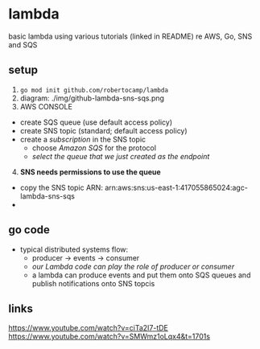 # lambda
basic lambda using various tutorials (linked in README) re AWS, Go, SNS and SQS

## setup
1. `go mod init github.com/robertocamp/lambda`
2. diagram: ./img/github-lambda-sns-sqs.png
3. AWS CONSOLE
  - create SQS queue (use default access policy)
  - create SNS topic (standard; default access policy)
  - create a *subscription* in the SNS topic
    + choose *Amazon SQS* for the protocol
    + *select the queue that we just created as the endpoint*
4. **SNS needs permissions to use the queue**
  - copy the SNS topic ARN: arn:aws:sns:us-east-1:417055865024:agc-lambda-sns-sqs
  - 

## go code
- typical distributed systems flow:
  +  producer -> events -> consumer
  +  *our Lambda code can play the role of producer or consumer*
  + a lambda can produce events and put them onto SQS queues and publish notifications onto SNS topcis

## links
https://www.youtube.com/watch?v=ciTa2I7-tDE
https://www.youtube.com/watch?v=SMWmz1oLqx4&t=1701s